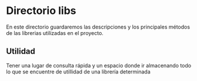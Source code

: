 # Directorio libs
En este directorio guardaremos las descripciones y los principales métodos
de las librerias utilizadas en el proyecto.

## Utilidad
Tener una lugar de consulta rápida y un espacio donde ir almacenando todo
lo que se encuentre de utillidad de una librería determinada
